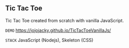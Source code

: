 ## Tic Tac Toe

Tic Tac Toe created from scratch with vanilla JavaScript.

`DEMO` https://jojojacky.github.io/TicTacToeVanillaJs/

`STACK` JavaScript (Nodejs), Skeleton (CSS)

